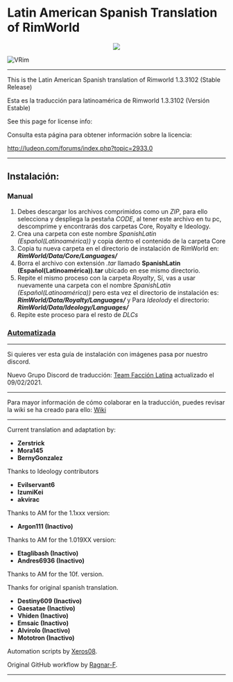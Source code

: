 # Latin American Spanish Translation of RimWorld

<div align="center">
  <img src="https://github.com/Ludeon/RimWorld-SpanishLatin/blob/master/Core/LangIcon.png" />
</div>

![VRim](https://img.shields.io/badge/RimWorld-1.2.3005-green.svg?style=for-the-badge)

_ _ _

This is the Latin American Spanish translation of Rimworld 1.3.3102 (Stable Release)

Esta es la traducción para latinoamérica de Rimworld 1.3.3102 (Versión Estable)

See this page for license info:

Consulta esta página para obtener información sobre la licencia:

http://ludeon.com/forums/index.php?topic=2933.0
- - -
## Instalación:
### Manual
1. Debes descargar los archivos comprimidos como un *ZIP*, para ello selecciona y despliega la pestaña *CODE*, al tener este archivo en tu pc, descomprime y encontrarás dos carpetas Core, Royalty e Ideology. 
2. Crea una carpeta con este nombre _SpanishLatin (Español(Latinoamérica))_ y copia dentro el contenido de la carpeta Core
3. Copia tu nueva carpeta en el directorio de instalación de RimWorld en: ___RimWorld/Data/Core/Languages/___
4. Borra el archivo con extensión *.tar* llamado __SpanishLatin (Español(Latinoamérica)).tar__ ubicado en ese mismo directorio.
5. Repite el mismo proceso con la carpeta *Royalty*, Sí, vas a usar nuevamente una carpeta con el nombre _SpanishLatin (Español(Latinoamérica))_ pero esta vez el directorio
de instalación es: ___RimWorld/Data/Royalty/Languages/___ y Para *Ideolody* el directorio:  ___RimWorld/Data/Ideology/Languages/___
6. Repite este proceso para el resto de *DLCs*

### [Automatizada](Instalar/InstallGuide.md)
- - -
Si quieres ver esta guía de instalación con imágenes pasa por nuestro discord.

Nuevo Grupo Discord de traducción: [Team Facción Latina](https://discord.gg/EjK52KM) actualizado el 09/02/2021. 
- - -
Para mayor información de cómo colaborar en la traducción, puedes revisar la wiki se ha creado para ello: [Wiki](https://github.com/Ludeon/RimWorld-SpanishLatin/wiki) 
- - -
Current translation and adaptation by:

* __Zerstrick__
* __Mora145__
* __BernyGonzalez__

Thanks to Ideology contributors 

* __Evilservant6__
* __IzumiKei__
* __akvirac__


Thanks to AM for the 1.1xxx version:

* __Argon111 (Inactivo)__

Thanks to AM for the 1.019XX version:

* __Etaglibash (Inactivo)__
* __Andres6936 (Inactivo)__


Thanks to AM for the 10f. version.

Thanks for original spanish translation.

* __Destiny609 (Inactivo)__
* __Gaesatae (Inactivo)__
* __Vhiden (Inactivo)__
* __Emsaic (Inactivo)__
* __Alvirolo (Inactivo)__
* __Mototron (Inactivo)__

Automation scripts by [Xeros08](https://github.com/Xeros08).

Original GitHub workflow by [Ragnar-F](https://github.com/Ragnar-F).
- - -

